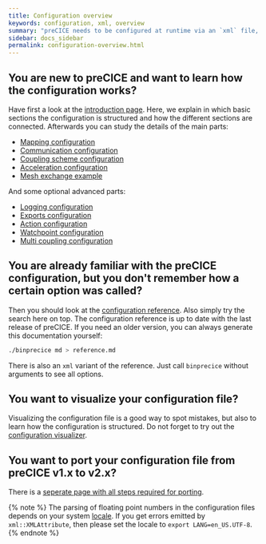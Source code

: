 ```yaml
---
title: Configuration overview
keywords: configuration, xml, overview
summary: "preCICE needs to be configured at runtime via an `xml` file, typically named `precice-config.xml`. Here, you specify which solvers participate in the coupled simulation, which coupling data values they exchange, which numerical methods are used for the data mapping and the fixed-point acceleration and many other things. On this page, we give you an overview of the complete configuration section of the documentation."
sidebar: docs_sidebar
permalink: configuration-overview.html
---
```


## You are new to preCICE and want to learn how the configuration works?

Have first a look at the [introduction page](configuration-introduction.html). Here, we explain in which basic sections the configuration is structured and how the different sections are connected. Afterwards you can study the details of the main parts:

* [Mapping configuration](configuration-mapping.html)
* [Communication configuration](configuration-communication.html)
* [Coupling scheme configuration](configuration-coupling.html)
* [Acceleration configuration](configuration-acceleration.html)
* [Mesh exchange example](configuration-mesh-exchange.html)

And some optional advanced parts:

* [Logging configuration](configuration-logging.html)
* [Exports configuration](configuration-export.html)
* [Action configuration](configuration-action.html)
* [Watchpoint configuration](configuration-watchpoint.html)
* [Multi coupling configuration](configuration-coupling-multi.html)

## You are already familiar with the preCICE configuration, but you don't remember how a certain option was called?

Then you should look at the [configuration reference](configuration-xml-reference.html). Also simply try the search here on top. The configuration reference is up to date with the last release of preCICE. If you need an older version, you can always generate this documentation yourself:

```bash
./binprecice md > reference.md
```

There is also an `xml` variant of the reference. Just call `binprecice` without arguments to see all options.

## You want to visualize your configuration file?

Visualizing the configuration file is a good way to spot mistakes, but also to learn how the configuration is structured. Do not forget to try out the [configuration visualizer](tooling-config-visualization.html).

## You want to port your configuration file from preCICE v1.x to v2.x?

There is a [seperate page with all steps required for porting](couple-your-code-porting-adapters.html#precice-configuration-file).

{% note %}
The parsing of floating point numbers in the configuration files depends on your system [locale](https://docs.oracle.com/cd/E19455-01/806-0169/overview-9/index.html).
If you get errors emitted by `xml::XMLAttribute`, then please set the locale to `export LANG=en_US.UTF-8`.
{% endnote %}
